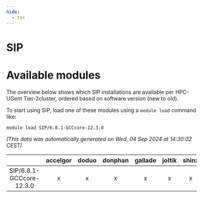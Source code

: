 ```yaml
---
hide:
  - toc
---
```


SIP
===

# Available modules


The overview below shows which SIP installations are available per HPC-UGent Tier-2cluster, ordered based on software version (new to old).

To start using SIP, load one of these modules using a `module load` command like:

```shell
module load SIP/6.8.1-GCCcore-12.3.0
```

*(This data was automatically generated on Wed, 04 Sep 2024 at 14:30:02 CEST)*  

| |accelgor|doduo|donphan|gallade|joltik|shinx|skitty|
| :---: | :---: | :---: | :---: | :---: | :---: | :---: | :---: |
|SIP/6.8.1-GCCcore-12.3.0|x|x|x|x|x|x|x|
